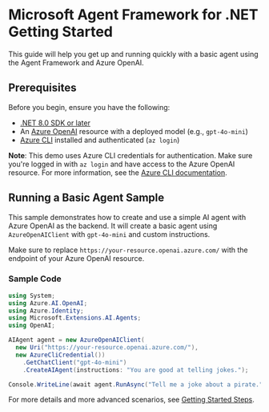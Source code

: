 # Microsoft Agent Framework for .NET Getting Started

This guide will help you get up and running quickly with a basic agent using the Agent Framework and Azure OpenAI.

## Prerequisites

Before you begin, ensure you have the following:

- [.NET 8.0 SDK or later](https://dotnet.microsoft.com/download)
- An [Azure OpenAI](https://learn.microsoft.com/azure/ai-services/openai/) resource with a deployed model (e.g., `gpt-4o-mini`)
- [Azure CLI](https://learn.microsoft.com/cli/azure/install-azure-cli) installed and authenticated (`az login`)

**Note**: This demo uses Azure CLI credentials for authentication. Make sure you're logged in with `az login` and have access to the Azure OpenAI resource. For more information, see the [Azure CLI documentation](https://learn.microsoft.com/cli/azure/authenticate-azure-cli-interactively).

## Running a Basic Agent Sample

This sample demonstrates how to create and use a simple AI agent with Azure OpenAI as the backend. It will create a basic agent using `AzureOpenAIClient` with `gpt-4o-mini` and custom instructions.

Make sure to replace `https://your-resource.openai.azure.com/` with the endpoint of your Azure OpenAI resource.

### Sample Code

```csharp
using System;
using Azure.AI.OpenAI;
using Azure.Identity;
using Microsoft.Extensions.AI.Agents;
using OpenAI;

AIAgent agent = new AzureOpenAIClient(
  new Uri("https://your-resource.openai.azure.com/"),
  new AzureCliCredential())
    .GetChatClient("gpt-4o-mini")
    .CreateAIAgent(instructions: "You are good at telling jokes.");

Console.WriteLine(await agent.RunAsync("Tell me a joke about a pirate."));
```

For more details and more advanced scenarios, see [Getting Started Steps](../../../dotnet/samples/GettingStartedSteps/).
